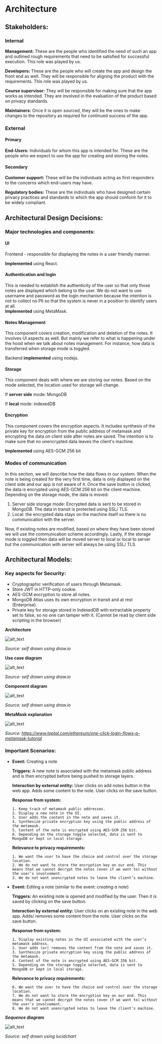 # **Architecture**


## Stakeholders:


### Internal

**Management:** These are the people who identified the need of such an app and outlined rough requirements that need to be satisfied for successful execution. This role was played by us.

**Developers:** These are the people who will create the app and design the front end as well. They will be responsible for aligning the product with the requirements. This role was played by us. 

**Course supervisor:** They will be responsible for making sure that the app works as intended. They are involved in the evaluation of the product based on privacy standards.

**Maintainers:** Once it is open sourced, they will be the ones to make changes to the repository as required for continued success of the app.


### External


#### Primary

**End-Users:** Individuals for whom this app is intended for. These are the people who we expect to use the app for creating and storing the notes.


#### Secondary

**Customer support:** These will be the individuals acting as first responders to the concerns which end-users may have.

**Regulatory bodies:** These are the individuals who have designed certain privacy practices and standards to which the app should conform for it to be widely compliant.





## Architectural Design Decisions:


### Major technologies and components:


#### UI

Frontend - responsible for displaying the notes in a user friendly manner.

**Implemented** using React.


#### Authentication and login

This is needed to establish the authenticity of the user so that only those notes are displayed which belong to the user. We do not want to use username and password as the login mechanism because the intention is not to collect no PII so that the system is never in a position to identify users at all.  \
**Implemented** using MetaMask.


#### Notes Management

This component covers creation, modification and deletion of the notes. It involves UI aspects as well. But mainly we refer to what is happening under the hood when we talk about notes management. For instance, how data is transferred when storage mode is toggled. 

Backend **implemented** using nodejs.


#### Storage

This component deals with where we are storing our notes. Based on the mode selected, the location used for storage will change.

If **server side** mode: MongoDB

If **local** mode: indexedDB


#### Encryption

This component covers the encryption aspects. It includes synthesis of the private key for encryption from the public address of metamask and encrypting the data on client side after notes are saved. The intention is to make sure that no unencrypted data leaves the client's machine.

**Implemented** using AES-GCM 256 bit


### Modes of communication

In this section, we will describe how the data flows in our system. When the note is being created for the very first time, data is only displayed on the client side and our app is not aware of it. Once the save button is clicked, the data is encrypted using AES-GCM 256 bit on the client machine. Depending on the storage mode, the data is moved:



1. Server side storage mode: Encrypted data is sent to be stored in MongoDB. The data in transit is protected using SSL/ TLS.
2. Local: the encrypted data stays on the machine itself so there is no communication with the server.

Now, if existing notes are modified, based on where they have been stored we will use the communication scheme accordingly. Lastly, if the storage mode is toggled then data will be moved server to local or local to server but the communication with server will always be using SSL/ TLS.


## **Architectural Models:**


### Key aspects for Security:



* Cryptographic verification of users through Metamask.
* Store JWT in HTTP-only cookie.
* AES-GCM encryption to store all notes.
* MongoDB Atlas uses its own encryption in transit and at rest (Enterprise).
* Private key for storage stored in IndexedDB with extractable property set to false, so no one can tamper with it. (Cannot be read by client side scripting in the browser)

**Architecture**


![alt_text](./diagrams/architecture_final.png "architecture_final.png")


_Source: self drawn using draw.io_

**Use case diagram**


![alt_text](./diagrams/usecase.png "usecase.png")


_Source: self drawn using draw.io_



**Component diagram**

![alt_text](./diagrams/component_final.png "component_final.png")


_Source: self drawn using draw.io_


**MetaMask explanation**

![alt_text](./diagrams/metamask.png "metamask.png")


_Source: https://www.toptal.com/ethereum/one-click-login-flows-a-metamask-tutorial_


### Important Scenarios:



-   **Event:** Creating a note

    **Triggers:** A new note is associated with the metamask public address and is then encrypted before being pushed to storage layers.


    **Interaction by external entity:** User clicks on add notes button in the web app. Adds some content to the note. User clicks on the save button.


    **Response from system:**

        1. Keep track of metamask public addresses.
        2. Display a new note in the UI.
        3. User adds the content in the note and saves it.
        4. Synthesize private encryption key using the public address of the metamask.
        5. Content of the note is encrypted using AES-GCM 256 bit.
        6. Depending on the storage toggle selected, data is sent to MongoDB or kept in local storage.

    **Relevance to privacy requirements:**

        1. We want the user to have the choice and control over the storage location.
        2. We do not want to store the encryption key on our end. This means that we cannot decrypt the notes (even if we want to) without the user’s involvement.
        3. We do not want unencrypted notes to leave the client’s machine.

-   **Event:** Editing a note (similar to the event: _creating a note_)

    **Triggers:** An existing note is opened and modified by the user. Then it is saved by clicking on the save button.


    **Interaction by external entity:** User clicks on an existing note in the web app. Adds/ removes some content from the note. User clicks on the save button.


    **Response from system:**

        1. Display existing notes in the UI associated with the user’s metamask address.
        2. User adds (or) removes the content from the note and saves it.
        3. Synthesize private encryption key using the public address of the metamask.
        4. Content of the note is encrypted using AES-GCM 256 bit.
        5. Depending on the storage toggle selected, data is sent to MongoDB or kept in local storage.

    **Relevance to privacy requirements:**

        6. We want the user to have the choice and control over the storage location.
        7. We do not want to store the encryption key on our end. This means that we cannot decrypt the notes (even if we want to) without the user’s involvement.
        8. We do not want unencrypted notes to leave the client’s machine.


**_Sequence diagram_**



![alt_text](./diagrams/sequence_note_modify.png "sequence_note_modify.png")


_Source: self drawn using lucidchart_


